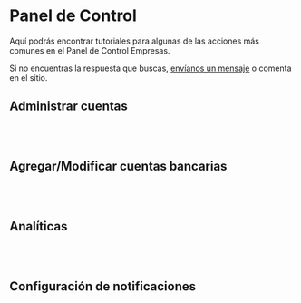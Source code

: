 # Panel de Control

Aquí podrás encontrar tutoriales para algunas de las acciones más comunes en el Panel de Control Empresas. 

Si no encuentras la respuesta que buscas, [envíanos un mensaje](../solicitud.md) o comenta en el sitio.

## Administrar cuentas


<br><br>

## Agregar/Modificar cuentas bancarias


<br><br>

## Analíticas


<br><br>

## Configuración de notificaciones


<br><br>
